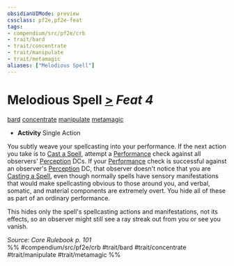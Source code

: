 ```yaml
---
obsidianUIMode: preview
cssclass: pf2e,pf2e-feat
tags:
- compendium/src/pf2e/crb
- trait/bard
- trait/concentrate
- trait/manipulate
- trait/metamagic
aliases: ["Melodious Spell"]
---
```

# Melodious Spell  [>](/rules/core-rulebook/chapter-9-playing-the-game.md#Actions "Single Action") *Feat 4*  
[bard](/rules/traits/bard.md)  [concentrate](/rules/traits/concentrate.md)  [manipulate](/rules/traits/manipulate.md)  [metamagic](/rules/traits/metamagic.md)  

- **Activity** Single Action

You subtly weave your spellcasting into your performance. If the next action you take is to [Cast a Spell](/rules/actions/cast-a-spell.md), attempt a [Performance](/compendium/skills.md#Performance) check against all observers' [Perception](/compendium/skills.md#Perception) DCs. If your [Performance](/compendium/skills.md#Performance) check is successful against an observer's [Perception](/compendium/skills.md#Perception) DC, that observer doesn't notice that you are [Casting a Spell](/rules/actions/cast-a-spell.md), even though normally spells have sensory manifestations that would make spellcasting obvious to those around you, and verbal, somatic, and material components are extremely overt. You hide all of these as part of an ordinary performance.

This hides only the spell's spellcasting actions and manifestations, not its effects, so an observer might still see a ray streak out from you or see you vanish.

*Source: Core Rulebook p. 101*  
%% #compendium/src/pf2e/crb #trait/bard #trait/concentrate #trait/manipulate #trait/metamagic %%